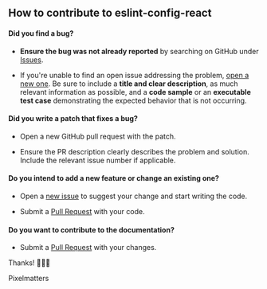 ## How to contribute to eslint-config-react

#### **Did you find a bug?**

* **Ensure the bug was not already reported** by searching on GitHub under [Issues](https://github.com/Pixelmatters/eslint-config-react/issues).

* If you're unable to find an open issue addressing the problem, [open a new one](https://github.com/Pixelmatters/eslint-config-react/issues/new). Be sure to include a **title and clear description**, as much relevant information as possible, and a **code sample** or an **executable test case** demonstrating the expected behavior that is not occurring.

#### **Did you write a patch that fixes a bug?**

* Open a new GitHub pull request with the patch.

* Ensure the PR description clearly describes the problem and solution. Include the relevant issue number if applicable.

#### **Do you intend to add a new feature or change an existing one?**

* Open a [new issue](https://github.com/Pixelmatters/eslint-config-react/issues/new) to suggest your change and start writing the code.

* Submit a [Pull Request](https://github.com/Pixelmatters/eslint-config-react/compare) with your code.

#### **Do you want to contribute to the documentation?**

* Submit a [Pull Request](https://github.com/Pixelmatters/eslint-config-react/compare) with your changes.

Thanks! 🧡🧡🧡

Pixelmatters
